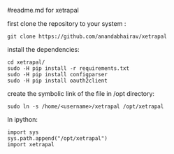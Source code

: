 #readme.md for xetrapal

first clone the repository to your system :
```
git clone https://github.com/anandabhairav/xetrapal
```

install the dependencies:
```
cd xetrapal/
sudo -H pip install -r requirements.txt
sudo -H pip install configparser
sudo -H pip install oauth2client
```

create the symbolic link of the file in /opt directory:
```
sudo ln -s /home/<username>/xetrapal /opt/xetrapal

```
In ipython:
```
import sys
sys.path.append("/opt/xetrapal")
import xetrapal
```
